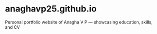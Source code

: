 # anaghavp25.github.io
Personal portfolio website of Anagha V P — showcasing education, skills, and CV
